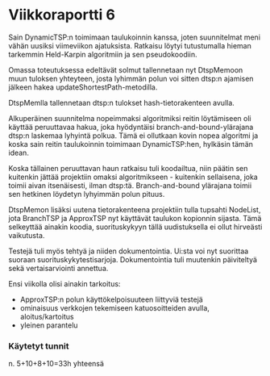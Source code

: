 # Viikkoraportti 6
Sain DynamicTSP:n toimimaan taulukoinnin kanssa, joten suunnitelmat meni vähän uusiksi viimeviikon ajatuksista. Ratkaisu löytyi tutustumalla hieman tarkemmin Held-Karpin algoritmiin ja sen pseudokoodiin.

Omassa toteutuksessa edeltävät solmut tallennetaan nyt DtspMemoon muun tuloksen yhteyteen, josta lyhimmän polun voi sitten dtsp:n ajamisen jälkeen hakea updateShortestPath-metodilla.

DtspMemlla tallennetaan dtsp:n tulokset hash-tietorakenteen avulla.

Alkuperäinen suunnitelma nopeimmaksi algoritmiksi reitin löytämiseen oli käyttää peruuttavaa hakua, joka hyödyntäisi branch-and-bound-ylärajana dtsp:n laskemaa lyhyintä polkua. Tämä ei ollutkaan kovin nopea algoritmi ja koska sain reitin taulukoinnin toimimaan DynamicTSP:hen, hylkäsin tämän idean.

Koska tällainen peruuttavan haun ratkaisu tuli koodailtua, niin päätin sen kuitenkin jättää projektiin omaksi algoritmikseen - kuitenkin sellaisena, joka toimii aivan itsenäisesti, ilman dtsp:tä. Branch-and-bound ylärajana toimii sen hetkinen löydetyn lyhyimmän polun pituus.

DtspMemon lisäksi uutena tietorakenteena projektiin tulla tupsahti NodeList, jota BranchTSP ja ApproxTSP nyt käyttävät taulukon kopionnin sijasta. Tämä selkeyttää ainakin koodia, suorituskykyyn tällä uudistuksella ei ollut hirveästi vaikutusta.

Testejä tuli myös tehtyä ja niiden dokumentointia. Ui:sta voi nyt suorittaa suoraan suorituskykytestisarjoja. Dokumentointia tuli muutenkin päiviteltyä sekä vertaisarviointi annettua.

Ensi viikolla olisi ainakin tarkoitus:

* ApproxTSP:n polun käyttökelpoisuuteen liittyviä testejä
* ominaisuus verkkojen tekemiseen katuosoitteiden avulla, aloitus/kartoitus
* yleinen parantelu

### Käytetyt tunnit
n. 5+10+8+10=33h yhteensä





